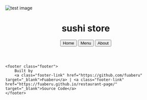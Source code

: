 <img id="sushi-man" src="imgs/sushi-man-background.jpg" alt="test image" />
    <header>
        <h1>sushi store</h1>
        <nav>
            <button class="nav-button" id="home-button"> Home</button>
            <button class="nav-button" id="menu-button">Menu</button>
            <button class="nav-button" id="about-button">About</button>
        </nav>
    </header>

    <footer class="footer">
        Built by
        <a class="footer-link" href="https://github.com/fuaberu" target="_blank">Fuaberu</a> | <a class="footer-link" href="https://fuaberu.github.io/restaurant-page/" target="_blank">Source Code</a>
    </footer>